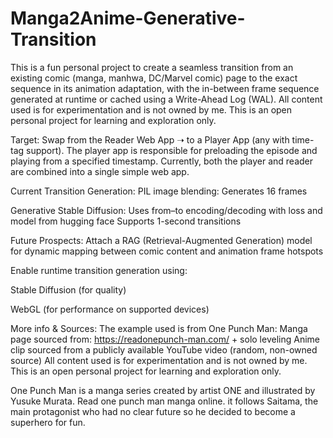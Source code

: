 # Manga2Anime-Generative-Transition
This is a fun personal project to create a seamless transition from an existing comic (manga, manhwa, DC/Marvel comic) page to the exact sequence in its animation adaptation, with the in-between frame sequence generated at runtime or cached using a Write-Ahead Log (WAL).
All content used is for experimentation and is not owned by me. This is an open personal project for learning and exploration only.

Target:
Swap from the Reader Web App ➝ to a Player App (any with time-tag support).
The player app is responsible for preloading the episode and playing from a specified timestamp.
Currently, both the player and reader are combined into a single simple web app.

Current Transition Generation:
PIL image blending: Generates 16 frames

Generative Stable Diffusion: Uses from–to encoding/decoding with loss and model from hugging face
Supports 1-second transitions

Future Prospects:
Attach a RAG (Retrieval-Augmented Generation) model for dynamic mapping between comic content and animation frame hotspots

Enable runtime transition generation using:

Stable Diffusion (for quality)

WebGL (for performance on supported devices)

More info & Sources:
The example used is from One Punch Man:
Manga page sourced from: https://readonepunch-man.com/  + solo leveling
Anime clip sourced from a publicly available YouTube video (random, non-owned source)
All content used is for experimentation and is not owned by me. This is an open personal project for learning and exploration only.

One Punch Man is a manga series created by artist ONE and illustrated by Yusuke Murata. Read one punch man manga online. it follows Saitama, the main protagonist who had no clear future so he decided to become a superhero for fun.

